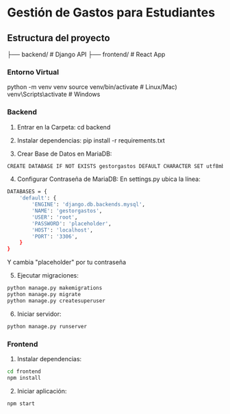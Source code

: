 # Gestión de Gastos para Estudiantes

## Estructura del proyecto
├── backend/       # Django API
├── frontend/      # React App

### Entorno Virtual

python -m venv venv
source venv/bin/activate  # Linux/Mac)
venv\Scripts\activate    # Windows

### Backend
1. Entrar en la Carpeta:
cd backend

2. Instalar dependencias:
pip install -r requirements.txt

3. Crear Base de Datos en MariaDB:
```bash
CREATE DATABASE IF NOT EXISTS gestorgastos DEFAULT CHARACTER SET utf8mb4 COLLATE utf8mb4_general_ci;
```

4. Configurar Contraseña de MariaDB:
En settings.py ubica la línea:
```bash
DATABASES = {
    'default': {
        'ENGINE': 'django.db.backends.mysql',
        'NAME': 'gestorgastos',
        'USER': 'root',
        'PASSWORD': 'placeholder',
        'HOST': 'localhost',
        'PORT': '3306',
    }
}
```
Y cambia "placeholder" por tu contraseña

5. Ejecutar migraciones:
```bash
python manage.py makemigrations
python manage.py migrate
python manage.py createsuperuser
```
6. Iniciar servidor:
```bash
python manage.py runserver
```
### Frontend
1. Instalar dependencias:
```bash
cd frontend
npm install
```

2. Iniciar aplicación:
```bash
npm start
```
```
